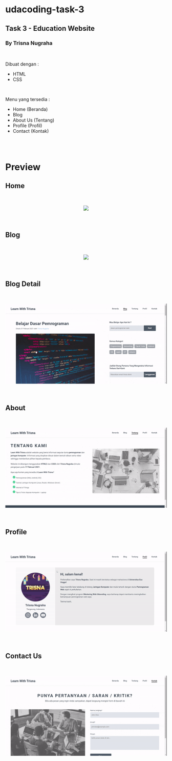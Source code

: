 # udacoding-task-3
## Task 3 - Education Website
### By Trisna Nugraha

<br>

Dibuat dengan :
- HTML
- CSS

<br>

Menu yang tersedia :
- Home (Beranda)
- Blog
- About Us (Tentang)
- Profile (Profil)
- Contact (Kontak)

<br>
<br>

# Preview
## Home

<br>
<p align="center"><img src="./preview/home.gif"></p>

<br>

## Blog

<br>
<p align="center"><img src="./preview/blog.gif"></p>

<br>

## Blog Detail

<br>
<p align="center"><img src="./preview/blog-detail.gif"></p>

<br>

## About

<br>
<p align="center"><img src="./preview/about.gif"></p>

<br>

## Profile

<br>
<p align="center"><img src="./preview/profile.gif"></p>

<br>

## Contact Us

<br>
<p align="center"><img src="./preview/contact-us.gif"></p>